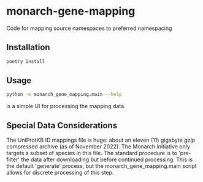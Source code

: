 # monarch-gene-mapping

Code for mapping source namespaces to preferred namespacing

## Installation

```bash
poetry install
```

## Usage

```bash
python -m monarch_gene_mapping.main --help
```

is a simple UI for processing the mapping data. 

## Special Data Considerations

The UniProtKB ID mappings file is huge: about an eleven (11) gigabyte _gzip_ compressed archive (as of November 2022). 
The Monarch Initiative only targets a subset of species in this file. The standard procedure is to 'pre-filter' the
data after downloading but before continued processing. This is the default 'generate' process, but the
monarch_gene_mapping.main script allows for discrete processing of this step.

